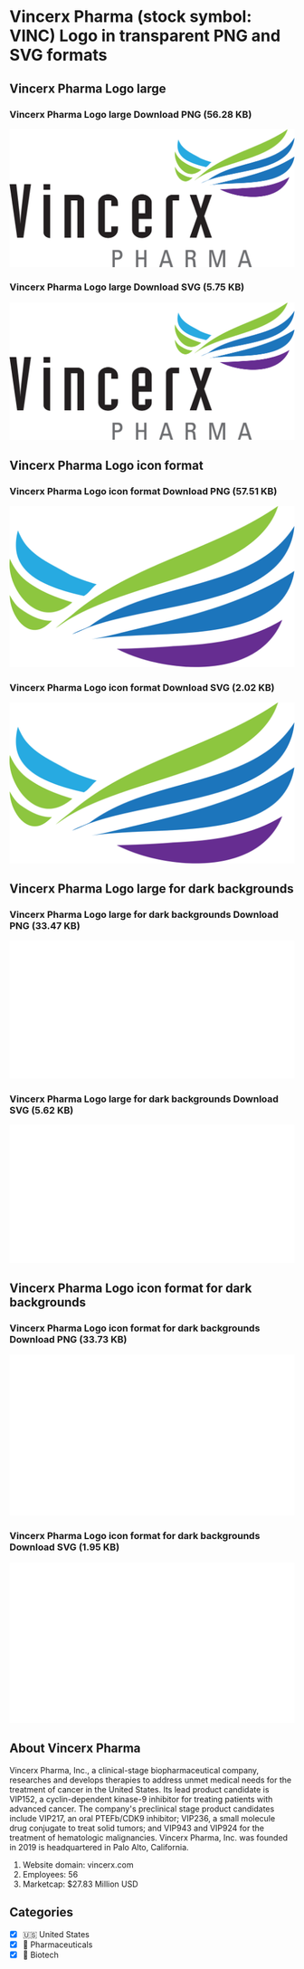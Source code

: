# Vincerx Pharma (stock symbol: VINC) Logo in transparent PNG and SVG formats

## Vincerx Pharma Logo large

### Vincerx Pharma Logo large Download PNG (56.28 KB)

![Vincerx Pharma Logo large Download PNG (56.28 KB)](/img/orig/VINC_BIG-022bf15a.png)

### Vincerx Pharma Logo large Download SVG (5.75 KB)

![Vincerx Pharma Logo large Download SVG (5.75 KB)](/img/orig/VINC_BIG-dd49b7ea.svg)

## Vincerx Pharma Logo icon format

### Vincerx Pharma Logo icon format Download PNG (57.51 KB)

![Vincerx Pharma Logo icon format Download PNG (57.51 KB)](/img/orig/VINC-e25db200.png)

### Vincerx Pharma Logo icon format Download SVG (2.02 KB)

![Vincerx Pharma Logo icon format Download SVG (2.02 KB)](/img/orig/VINC-45f21b33.svg)

## Vincerx Pharma Logo large for dark backgrounds

### Vincerx Pharma Logo large for dark backgrounds Download PNG (33.47 KB)

![Vincerx Pharma Logo large for dark backgrounds Download PNG (33.47 KB)](/img/orig/VINC_BIG.D-419dd0f7.png)

### Vincerx Pharma Logo large for dark backgrounds Download SVG (5.62 KB)

![Vincerx Pharma Logo large for dark backgrounds Download SVG (5.62 KB)](/img/orig/VINC_BIG.D-4a4563ef.svg)

## Vincerx Pharma Logo icon format for dark backgrounds

### Vincerx Pharma Logo icon format for dark backgrounds Download PNG (33.73 KB)

![Vincerx Pharma Logo icon format for dark backgrounds Download PNG (33.73 KB)](/img/orig/VINC.D-13833e61.png)

### Vincerx Pharma Logo icon format for dark backgrounds Download SVG (1.95 KB)

![Vincerx Pharma Logo icon format for dark backgrounds Download SVG (1.95 KB)](/img/orig/VINC.D-4387ca2d.svg)

## About Vincerx Pharma

Vincerx Pharma, Inc., a clinical-stage biopharmaceutical company, researches and develops therapies to address unmet medical needs for the treatment of cancer in the United States. Its lead product candidate is VIP152, a cyclin-dependent kinase-9 inhibitor for treating patients with advanced cancer. The company's preclinical stage product candidates include VIP217, an oral PTEFb/CDK9 inhibitor; VIP236, a small molecule drug conjugate to treat solid tumors; and VIP943 and VIP924 for the treatment of hematologic malignancies. Vincerx Pharma, Inc. was founded in 2019 is headquartered in Palo Alto, California.

1. Website domain: vincerx.com
2. Employees: 56
3. Marketcap: $27.83 Million USD


## Categories
- [x] 🇺🇸 United States
- [x] 💊 Pharmaceuticals
- [x] 🧬 Biotech

